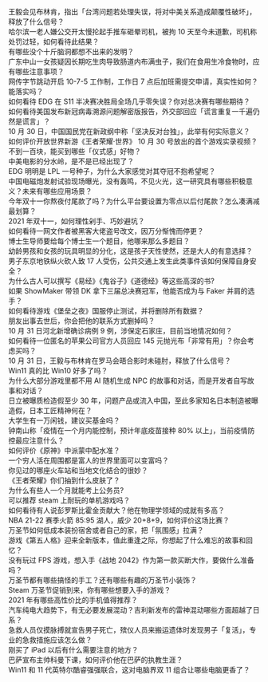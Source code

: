 王毅会见布林肯，指出「台湾问题若处理失误，将对中美关系造成颠覆性破坏」，释放了什么信号？  
哈尔滨一老人嫌公交开太慢抡起手推车砸晕司机，被拘 10 天至今未道歉，司机称处罚过轻，如何看待此结果？  
有哪些没个十斤脑洞都想不出来的发明？  
广东中山一女孩疑因长期吃生肉导致肠道内布满虫子，我们在食用生冷食物时，应有哪些注意事项？  
网传字节跳动开启 10-7-5 工作制，工作日 7 点后加班需提交申请，真实性如何？能落实吗？  
如何看待 EDG 在 S11 半决赛决胜局全场几乎零失误？你对总决赛有哪些期待？  
如何看待美国发布新冠病毒溯源问题解密版报告，外交部回应「谎言重复一千遍仍然是谎言」？  
10 月 30 日，中国国民党在新政纲中称「坚决反对台独」，此举有何实际意义？  
如何评价开放世界新游《王者荣耀·世界》 10 月 30 号放出的首个游戏实录视频？  
不到一百块，能买到哪些「仪式感」好物？  
中美电影的分水岭，是不是已经出现了？  
EDG 明明是 LPL 一号种子，为什么大家感觉对其夺冠不抱希望呢？  
中国电磁炮发射试验现场曝光，没有轰鸣，不见火光，这一研究具有哪些积极意义？未来有哪些应用场景？  
今年双十一你熬夜付尾款了吗？为什么平台要设置为零点以后付尾款？怎么凑满减最划算？  
2021 年双十一，如何理性剁手、巧妙避坑？  
如何看待一网文作者被黑客大佬盗号改文，因万分惭愧而停更？  
博士生导师要给每个博士生一个题目，他哪来那么多题目？  
幼龄男孩和女孩的玩具明显的分化，这是孩子天性使然，还是大人的有意选择？  
男子东京地铁纵火砍人致 17 人受伤，公共交通上发生此类事件该如何保障自身安全？  
为什么古人可以撰写《易经》《鬼谷子》《道德经》等这些高深的书?  
如果 ShowMaker 带领 DK 拿下三届总决赛冠军，他能否成为与 Faker 并肩的选手？  
如何看待游戏《堡垒之夜》国服停止测试，并将删除所有数据？  
朋友出事去世后，你会把他的联系方式删掉吗？  
10 月 31 日河北新增确诊病例 9 例，涉保定石家庄，目前当地情况如何？  
如何看待一位匿名的苹果公司官方人员回应 145 元抛光布「非常有用」？你会考虑买吗？  
10 月 31 日，王毅与布林肯在罗马会晤合影时未碰肘，释放了什么信号？  
Win11 真的比 Win10 好多了吗？  
为什么大部分游戏里都不用 AI 随机生成 NPC 的故事和对话，而是开发者自写故事和对话？  
日立被曝质检造假至少 30 年，问题产品或流入中国，至此多家知名日本制造被曝造假，日本工匠精神何在？  
大学生有一万闲钱，建议买基金吗？  
钟南山称「疫情在一个月内能控制，预计年底疫苗接种 80% 以上」，当前疫情防控最应注意什么？  
如何评价《原神》中派蒙中配水准？  
一个穷人活在周围都是富人的世界里面可以变富吗？  
你见过的哪座火车站和当地文化结合的很妙？  
《王者荣耀》你们抽到什么皮肤了？  
为什么有些人一个月就能考上公务员?  
可以推荐 steam 上耐玩的单机游戏吗？  
如何看待有人说彭罗斯比霍金贡献大？他在物理学领域的成就有多高？  
NBA 21-22 赛季火箭 85:95 湖人，威少 20+8+9，如何评价这场比赛？  
万圣节如何低成本装扮宿舍或者自己的家，把「氛围感」拉满？  
游戏《第五人格》迎来全新版本，值此重逢之际，你想起了什么难忘的故事和回忆？  
没有玩过 FPS 游戏，想入手《战地 2042》作为第一款买断大作，要做什么准备吗？  
万圣节都有哪些搞怪的手工？还有哪些有趣的万圣节小装饰？  
Steam 万圣节促销到来，你有哪些想要入手的游戏？  
2021 年有哪些高性价比的手机值得推荐？  
汽车纯电大趋势下，有无必要发展混动？吉利新发布的雷神混动哪些方面超越了日系？  
急救人员仅摸脉搏就宣告男子死亡，殡仪人员来搬运遗体时发现男子「复活」，专业的急救措施应该怎么做？  
刚买了 iPad 以后有什么需要注意的地方？  
巴萨宣布主帅科曼下课，如何评价他在巴萨的执教生涯？  
Win11 和 11 代英特尔酷睿强强联合，这对电脑界双 11 组合让哪些电脑更香了？  
